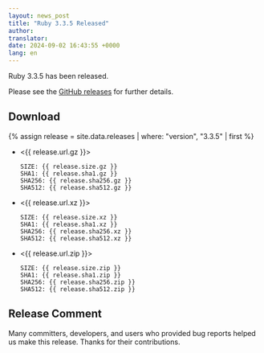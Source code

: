 ```yaml
---
layout: news_post
title: "Ruby 3.3.5 Released"
author:
translator:
date: 2024-09-02 16:43:55 +0000
lang: en
---
```


Ruby 3.3.5 has been released.

Please see the [GitHub releases](https://github.com/ruby/ruby/releases/tag/v3_3_5) for further details.

## Download

{% assign release = site.data.releases | where: "version", "3.3.5" | first %}

* <{{ release.url.gz }}>

      SIZE: {{ release.size.gz }}
      SHA1: {{ release.sha1.gz }}
      SHA256: {{ release.sha256.gz }}
      SHA512: {{ release.sha512.gz }}

* <{{ release.url.xz }}>

      SIZE: {{ release.size.xz }}
      SHA1: {{ release.sha1.xz }}
      SHA256: {{ release.sha256.xz }}
      SHA512: {{ release.sha512.xz }}

* <{{ release.url.zip }}>

      SIZE: {{ release.size.zip }}
      SHA1: {{ release.sha1.zip }}
      SHA256: {{ release.sha256.zip }}
      SHA512: {{ release.sha512.zip }}

## Release Comment

Many committers, developers, and users who provided bug reports helped us make this release.
Thanks for their contributions.
